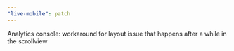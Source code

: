 ```yaml
---
"live-mobile": patch
---
```


Analytics console: workaround for layout issue that happens after a while in the scrollview
